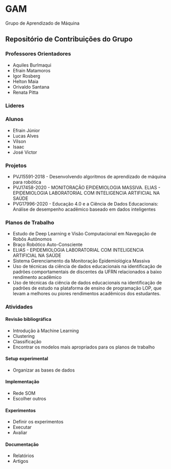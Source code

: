 # GAM
Grupo de Aprendizado de Máquina 


## Repositório de Contribuições do Grupo  

### Professores Orientadores
* Aquiles Burlmaqui
* Efrain Matamoros
* Igor Rosberg
* Helton Maia
* Orivaldo Santana
* Renata Pitta 


### Lideres


### Alunos 

* Efrain Júnior 
* Lucas Alves 
* Vilson 
* Isaac 
* José Victor

### Projetos 
* PVJ15591-2018 - Desenvolvendo algoritmos de aprendizado de máquina para robótica 
* PVJ17458-2020 - MONITORAÇÃO EPIDEMIOLOGIA MASSIVA. ELIAS - EPIDEMIOLOGIA LABORATORIAL COM INTELIGENCIA ARTIFICIAL NA SAÚDE
* PVG17996-2020 - Educação 4.0 e a Ciência de Dados Educacionais: Análise de desempenho acadêmico baseado em dados inteligentes

### Planos de Trabalho 
* Estudo de Deep Learning e Visão Computacional em Navegação de Robôs Autônomos
* Braço Robótico Auto-Consciente
* ELIAS - EPIDEMIOLOGIA LABORATORIAL COM INTELIGENCIA ARTIFICIAL NA SAÚDE
* Sistema Gerenciamento da Monitoração Epidemiológica Massiva 
* Uso de técnicas da ciência de dados educacionais na identificação de padrões comportamentais de discentes da UFRN relacionados a baixo rendimento acadêmico	
* Uso de técnicas da ciência de dados educacionais na identificação de padrões de estudo na plataforma de ensino de programação LOP, que levam a melhores ou piores rendimentos acadêmicos dos estudantes.

### Atividades 

#### Revisão bibliográfica
* Introdução à Machine Learning 
* Clustering 
* Classificação 
* Encontrar os modelos mais apropriados para os planos de trabalho 

#### Setup experimental 
* Organizar as bases de dados 

#### Implementação 
* Rede SOM 
* Escolher outros  

#### Experimentos 
* Definir os experimentos 
* Executar 
* Avaliar 

#### Documentação 
* Relatórios 
* Artigos 




